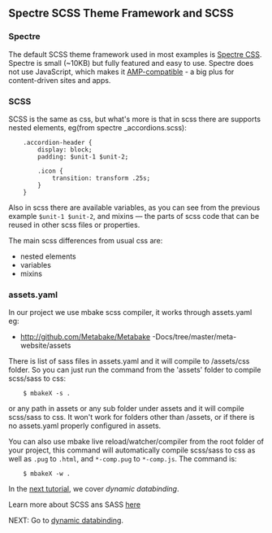 ## Spectre SCSS Theme Framework and SCSS

### Spectre

The default SCSS theme framework used in most examples is [Spectre CSS](http://picturepan2.github.io/spectre/getting-started.html#introduction). Spectre is small (~10KB) but fully featured and easy to use. Spectre does not use JavaScript, which makes it [AMP-compatible](http://www.ampproject.org/learn/overview/) - a big plus for content-driven sites and apps.

### SCSS

SCSS is the same as css, but what's more is that in scss there are supports nested elements, eg(from spectre _accordions.scss):

        .accordion-header {
            display: block;
            padding: $unit-1 $unit-2;

            .icon {
                transition: transform .25s;
            }
        }

Also in scss there are available variables, as you can see from the previous example `$unit-1 $unit-2`, and mixins — the parts of scss code that can be reused in other scss files or properties.

The main scss differences from usual css are:

- nested elements
- variables
- mixins

### assets.yaml

In our project we use mbake scss compiler, it works through assets.yaml eg:
- http://github.com/Metabake/Metabake -Docs/tree/master/meta-website/assets

There is list of sass files in assets.yaml and it will compile to /assets/css folder. So you can just run the command from the 'assets' folder to compile scss/sass to css:

        $ mbakeX -s . 

or any path in assets or any sub folder under assets and it will compile scss/sass to css. It won't work for folders other than /assets, or if there is no assets.yaml properly configured in assets.

You can also use mbake live reload/watcher/compiler from the root folder of your project, this command will automatically compile scss/sass to css as well as `.pug` to `.html`, and `*-comp.pug` to `*-comp.js`. The command is:

        $ mbakeX -w .


In the [next tutorial](/dynamic_data_binding/), we cover _dynamic databinding_.

Learn more about SCSS ans SASS [here](http://sass-lang.com)

NEXT: Go to [dynamic databinding](/dynamic_data_binding/).